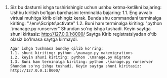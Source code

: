 1. Siz bu dasturni ishga tushirishingiz uchun ushbu ketma-ketlikni bajaring:
       Ushbu kiritish bo'lgan barchasini terminalda bajaring:
       1.1. Eng avvalo virtual muhitga kirib olishingiz kerak.
          Bunda shu commandani terminalga kiriting: ".\env\Scripts\activate"
       1.2. Buni ham terminalga kiriting: "python .\manage.py runserver"
       Shundan so'ng ishga tushadi. Keyin saytga shuni kiritasiz: http://127.0.0.1:8000/
       Saytga Kirib registratsiyadan o'tib olasiz bo'lmasa saytga kirmaydi.

       Agar ishga tushmasa bunday qilib ko'ring:
       1.1. shuni kiriting: python .\manage.py makemigrations
       1.2. keyin shuni kiriting: python .\manage.py migrate
       1.3. Buni ham terminalga kiriting: python .\manage.py runserver
       Shundan so'ng ishga tushadi. Keyin saytga shuni kiritasiz: http://127.0.0.1:8000/
       
